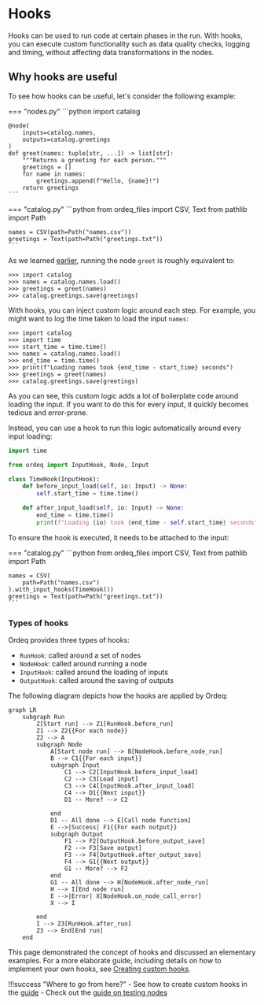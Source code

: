 # Hooks

Hooks can be used to run code at certain phases in the run.
With hooks, you can execute custom functionality such as data quality checks, logging and timing, without affecting data transformations in the nodes.

## Why hooks are useful

To see how hooks can be useful, let's consider the following example:

=== "nodes.py"
    ```python
    import catalog

    @node(
        inputs=catalog.names,
        outputs=catalog.greetings
    )
    def greet(names: tuple[str, ...]) -> list[str]:
        """Returns a greeting for each person."""
        greetings = []
        for name in names:
            greetings.append(f"Hello, {name}!")
        return greetings
    ```

=== "catalog.py"
    ```python
    from ordeq_files import CSV, Text
    from pathlib import Path

    names = CSV(path=Path("names.csv"))
    greetings = Text(path=Path("greetings.txt"))
    ```

As we learned [earlier][running-a-node], running the node `greet` is roughly equivalent to:

```pycon
>>> import catalog
>>> names = catalog.names.load()
>>> greetings = greet(names)
>>> catalog.greetings.save(greetings)
```

With hooks, you can inject custom logic around each step.
For example, you might want to log the time taken to load the input `names`:

```pycon hl_lines="2 3 5 6"
>>> import catalog
>>> import time
>>> start_time = time.time()
>>> names = catalog.names.load()
>>> end_time = time.time()
>>> print(f"Loading names took {end_time - start_time} seconds")
>>> greetings = greet(names)
>>> catalog.greetings.save(greetings)
```

As you can see, this custom logic adds a lot of boilerplate code around loading the input.
If you want to do this for every input, it quickly becomes tedious and error-prone.

Instead, you can use a hook to run this logic automatically around every input loading:

```python
import time

from ordeq import InputHook, Node, Input

class TimeHook(InputHook):
    def before_input_load(self, io: Input) -> None:
        self.start_time = time.time()

    def after_input_load(self, io: Input) -> None:
        end_time = time.time()
        print(f"Loading {io} took {end_time - self.start_time} seconds")
```

To ensure the hook is executed, it needs to be attached to the input:

=== "catalog.py"
    ```python
    from ordeq_files import CSV, Text
    from pathlib import Path

    names = CSV(
        path=Path("names.csv")
    ).with_input_hooks(TimeHook())
    greetings = Text(path=Path("greetings.txt"))
    ```

### Types of hooks
Ordeq provides three types of hooks:

- `RunHook`: called around a set of nodes
- `NodeHook`: called around running a node
- `InputHook`: called around the loading of inputs
- `OutputHook`: called around the saving of outputs

The following diagram depicts how the hooks are applied by Ordeq:

```mermaid
graph LR
    subgraph Run
        Z[Start run] --> Z1[RunHook.before_run]
        Z1 --> Z2{{For each node}}
        Z2 --> A
        subgraph Node
            A[Start node run] --> B[NodeHook.before_node_run]
            B --> C1{{For each input}}
            subgraph Input
                C1 --> C2[InputHook.before_input_load]
                C2 --> C3[Load input]
                C3 --> C4[InputHook.after_input_load]
                C4 --> D1{{Next input}}
                D1 -- More? --> C2

            end
            D1 -- All done --> E[Call node function]
            E -->|Success| F1{{For each output}}
            subgraph Output
                F1 --> F2[OutputHook.before_output_save]
                F2 --> F3[Save output]
                F3 --> F4[OutputHook.after_output_save]
                F4 --> G1{{Next output}}
                G1 -- More? --> F2
            end
            G1 -- All done --> H[NodeHook.after_node_run]
            H --> I[End node run]
            E -->|Error| X[NodeHook.on_node_call_error]
            X --> I

        end
        I --> Z3[RunHook.after_run]
        Z3 --> End[End run]
    end
```

This page demonstrated the concept of hooks and discussed an elementary examples.
For a more elaborate guide, including details on how to implement your own hooks, see [Creating custom hooks][custom-hooks].


!!!success "Where to go from here?"
    - See how to create custom hooks in the [guide][custom-hooks]
    - Check out the [guide on testing nodes][testing-nodes]


[custom-hooks]: ../../2_Guides/custom_hooks.md
[testing-nodes]: ../../2_Guides/testing_nodes.md
[running-a-node]: ./_nodes.md#running-a-node
